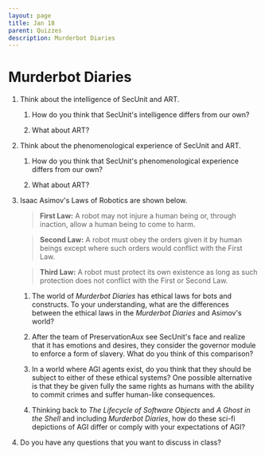 ```yaml
---
layout: page
title: Jan 18
parent: Quizzes
description: Murderbot Diaries
--- 
```


# Murderbot Diaries

1. Think about the intelligence of SecUnit and ART. 

    1. How do you think that SecUnit's intelligence differs from our own?
    
    2. What about ART?

2. Think about the phenomenological experience of SecUnit and ART. 
    
    1. How do you think that SecUnit's phenomenological experience differs from our own? 
    
    2. What about ART? 
    
3. Isaac Asimov's Laws of Robotics are shown below. 

    > **First Law:** A robot may not injure a human being or, through inaction, allow a human being to come to harm.
    
    > **Second Law:** A robot must obey the orders given it by human beings except where such orders would conflict with the First Law.
    
    > **Third Law:** A robot must protect its own existence as long as such protection does not conflict with the First or Second Law.
    
    1. The world of *Murderbot Diaries* has ethical laws for bots and constructs. To your understanding, what are the differences between the ethical laws in the *Murderbot Diaries* and Asimov's world? 
    
    2. After the team of PreservationAux see SecUnit's face and realize that it has emotions and desires, they consider the governor module to enforce a form of slavery. What do you think of this comparison? 
    
    3. In a world where AGI agents exist, do you think that they should be subject to either of these ethical systems? One possible alternative is that they be given fully the same rights as humans with the ability to commit crimes and suffer human-like consequences. 
    

    4. Thinking back to *The Lifecycle of Software Objects* and *A Ghost in the Shell* and including *Murderbot Diaries*, how do these sci-fi depictions of AGI differ or comply with your expectations of AGI?  
    
4. Do you have any questions that you want to discuss in class? 
